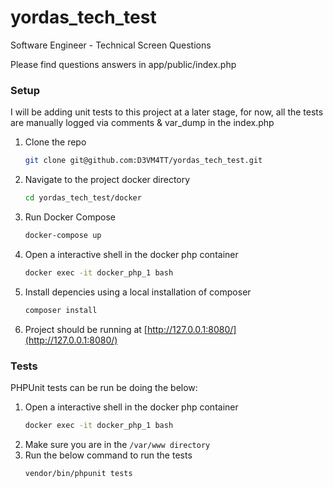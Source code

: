 # yordas_tech_test
Software Engineer - Technical Screen Questions

Please find questions answers in app/public/index.php

### Setup

I will be adding unit tests to this project at a later stage, for now, all the tests are manually logged via comments & var_dump in the index.php

1. Clone the repo
   ```sh
   git clone git@github.com:D3VM4TT/yordas_tech_test.git
   ```
3. Navigate to the project docker directory
   ```sh
   cd yordas_tech_test/docker
   ```
4. Run Docker Compose
   ```sh
   docker-compose up
   ```
5. Open a interactive shell in the docker php container
   ```sh
   docker exec -it docker_php_1 bash
   ```
6. Install depencies using a local installation of composer
   ```sh
   composer install
   ```
7. Project should be running at [http://127.0.0.1:8080/](http://127.0.0.1:8080/)


### Tests
PHPUnit tests can be run be doing the below:
1. Open a interactive shell in the docker php container
   ```sh
   docker exec -it docker_php_1 bash
   ```
2. Make sure you are in the `/var/www directory`
3. Run the below command to run the tests
   ```sh
   vendor/bin/phpunit tests
   ``` 


